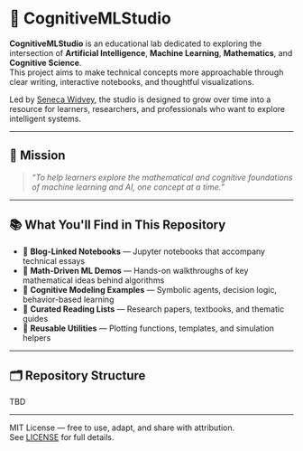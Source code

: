 # 🧠 CognitiveMLStudio

**CognitiveMLStudio** is an educational lab dedicated to exploring the intersection of **Artificial Intelligence**, **Machine Learning**, **Mathematics**, and **Cognitive Science**.  
This project aims to make technical concepts more approachable through clear writing, interactive notebooks, and thoughtful visualizations.

Led by [Seneca Widvey](https://senecawidvey.com), the studio is designed to grow over time into a resource for learners, researchers, and professionals who want to explore intelligent systems.

---

## 🎯 Mission

> *“To help learners explore the mathematical and cognitive foundations of machine learning and AI, one concept at a time.”*

---

## 📚 What You'll Find in This Repository

- 📝 **Blog-Linked Notebooks** — Jupyter notebooks that accompany technical essays  
- 🔢 **Math-Driven ML Demos** — Hands-on walkthroughs of key mathematical ideas behind algorithms  
- 🧠 **Cognitive Modeling Examples** — Symbolic agents, decision logic, behavior-based learning  
- 📖 **Curated Reading Lists** — Research papers, textbooks, and thematic guides  
- 🧰 **Reusable Utilities** — Plotting functions, templates, and simulation helpers

---

## 🗂️ Repository Structure
TBD


---

MIT License — free to use, adapt, and share with attribution.  
See [LICENSE](./LICENSE) for full details.
